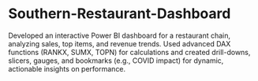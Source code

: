 # Southern-Restaurant-Dashboard
Developed an interactive Power BI dashboard for a restaurant chain, analyzing sales, top items, and revenue trends. Used advanced DAX functions (RANKX, SUMX, TOPN) for calculations and created drill-downs, slicers, gauges, and bookmarks (e.g., COVID impact) for dynamic, actionable insights on performance.
